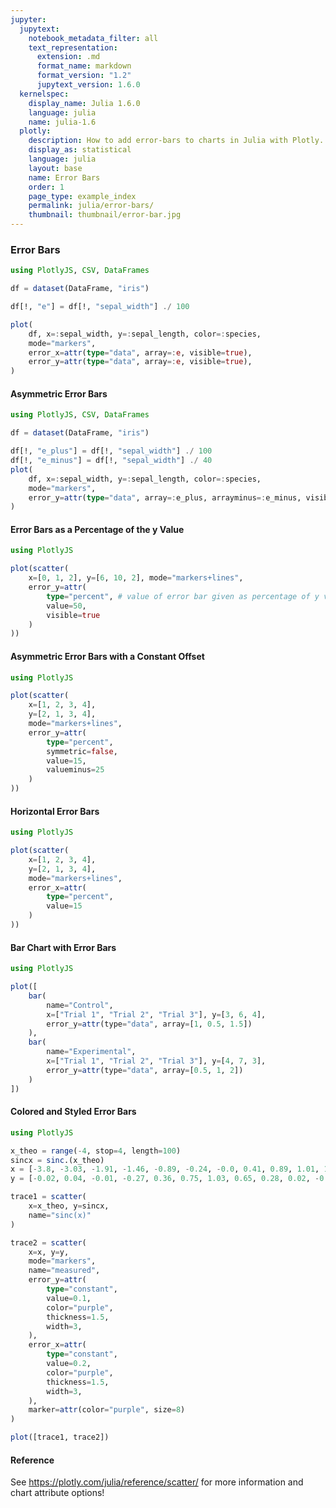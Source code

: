```yaml
---
jupyter:
  jupytext:
    notebook_metadata_filter: all
    text_representation:
      extension: .md
      format_name: markdown
      format_version: "1.2"
      jupytext_version: 1.6.0
  kernelspec:
    display_name: Julia 1.6.0
    language: julia
    name: julia-1.6
  plotly:
    description: How to add error-bars to charts in Julia with Plotly.
    display_as: statistical
    language: julia
    layout: base
    name: Error Bars
    order: 1
    page_type: example_index
    permalink: julia/error-bars/
    thumbnail: thumbnail/error-bar.jpg
---
```


### Error Bars

```julia
using PlotlyJS, CSV, DataFrames

df = dataset(DataFrame, "iris")

df[!, "e"] = df[!, "sepal_width"] ./ 100

plot(
    df, x=:sepal_width, y=:sepal_length, color=:species,
    mode="markers",
    error_x=attr(type="data", array=:e, visible=true),
    error_y=attr(type="data", array=:e, visible=true),
)
```

#### Asymmetric Error Bars

```julia
using PlotlyJS, CSV, DataFrames

df = dataset(DataFrame, "iris")

df[!, "e_plus"] = df[!, "sepal_width"] ./ 100
df[!, "e_minus"] = df[!, "sepal_width"] ./ 40
plot(
    df, x=:sepal_width, y=:sepal_length, color=:species,
    mode="markers",
    error_y=attr(type="data", array=:e_plus, arrayminus=:e_minus, visible=true),
)
```

#### Error Bars as a Percentage of the y Value

```julia
using PlotlyJS

plot(scatter(
    x=[0, 1, 2], y=[6, 10, 2], mode="markers+lines",
    error_y=attr(
        type="percent", # value of error bar given as percentage of y value
        value=50,
        visible=true
    )
))
```

#### Asymmetric Error Bars with a Constant Offset

```julia
using PlotlyJS

plot(scatter(
    x=[1, 2, 3, 4],
    y=[2, 1, 3, 4],
    mode="markers+lines",
    error_y=attr(
        type="percent",
        symmetric=false,
        value=15,
        valueminus=25
    )
))
```

#### Horizontal Error Bars

```julia
using PlotlyJS

plot(scatter(
    x=[1, 2, 3, 4],
    y=[2, 1, 3, 4],
    mode="markers+lines",
    error_x=attr(
        type="percent",
        value=15
    )
))
```

#### Bar Chart with Error Bars

```julia
using PlotlyJS

plot([
    bar(
        name="Control",
        x=["Trial 1", "Trial 2", "Trial 3"], y=[3, 6, 4],
        error_y=attr(type="data", array=[1, 0.5, 1.5])
    ),
    bar(
        name="Experimental",
        x=["Trial 1", "Trial 2", "Trial 3"], y=[4, 7, 3],
        error_y=attr(type="data", array=[0.5, 1, 2])
    )
])
```

#### Colored and Styled Error Bars

```julia
using PlotlyJS

x_theo = range(-4, stop=4, length=100)
sincx = sinc.(x_theo)
x = [-3.8, -3.03, -1.91, -1.46, -0.89, -0.24, -0.0, 0.41, 0.89, 1.01, 1.91, 2.28, 2.79, 3.56]
y = [-0.02, 0.04, -0.01, -0.27, 0.36, 0.75, 1.03, 0.65, 0.28, 0.02, -0.11, 0.16, 0.04, -0.15]

trace1 = scatter(
    x=x_theo, y=sincx,
    name="sinc(x)"
)

trace2 = scatter(
    x=x, y=y,
    mode="markers",
    name="measured",
    error_y=attr(
        type="constant",
        value=0.1,
        color="purple",
        thickness=1.5,
        width=3,
    ),
    error_x=attr(
        type="constant",
        value=0.2,
        color="purple",
        thickness=1.5,
        width=3,
    ),
    marker=attr(color="purple", size=8)
)

plot([trace1, trace2])
```

#### Reference

See https://plotly.com/julia/reference/scatter/ for more information and chart attribute options!
